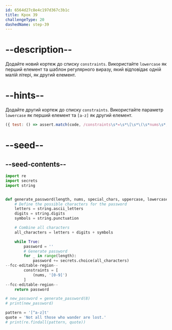 ```yaml
---
id: 6564d27c8e4c197d367c3b1c
title: Крок 39
challengeType: 20
dashedName: step-39
---
```


# --description--

Додайте новий кортеж до списку `constraints`. Використайте `lowercase` як перший елемент та шаблон регулярного виразу, який відповідає одній малій літері, як другий елемент.

# --hints--

Додайте другий кортеж до списку `constraints`. Використайте параметр `lowercase` як перший елемент та `[a-z]` як другий елемент.

```js
({ test: () => assert.match(code, /constraints\s*=\s*\[\s*\(\s*nums\s*,\s*("|')\[0-9\]\1\s*\)\s*,\s*\(\s*lowercase\s*,\s*("|')\[a-z\]\2\s*\)\s*,?\s*\]/) })
```

# --seed--

## --seed-contents--

```py
import re
import secrets
import string


def generate_password(length, nums, special_chars, uppercase, lowercase):
    # Define the possible characters for the password
    letters = string.ascii_letters
    digits = string.digits
    symbols = string.punctuation

    # Combine all characters
    all_characters = letters + digits + symbols

    while True:
        password = ''
        # Generate password
        for _ in range(length):
            password += secrets.choice(all_characters)
--fcc-editable-region--        
        constraints = [
            (nums, '[0-9]')
        ]        
--fcc-editable-region--
    return password

# new_password = generate_password(8)
# print(new_password)

pattern = '[^a-z]t'
quote = 'Not all those who wander are lost.'
# print(re.findall(pattern, quote))

```
